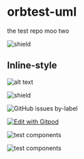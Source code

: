 # orbtest-uml
the test repo moo two

![shield](https://img.shields.io/static/v1?link=https://dev.orbuml.com&link=https://dev.orbuml.com&label=foo&message=bar&color=brightgreen)

## Inline-style
![alt text](https://devapp.orbuml.com/app/uml/image/claytantor%2Fflashlex-docs/6d39c7445a509a4b139e8d7e9b4f491fcb9c94c0?foo=509a4b139 "component diagram")

![shield](https://img.shields.io/static/v1?link=https://dev.orbuml.com&link=https://dev.orbuml.com&label=roo&message=zar&color=red)


![GitHub issues by-label](https://img.shields.io/github/issues/badges/shields/good%20first%20issue)


[![Edit with Gitpod](https://gitpod.io/button/open-in-gitpod.svg)](https://gitpod.io/#https://github.com/badges/shields)

![test components](https://devapp.orbuml.com/app/uml/image/github/repos/claytantor%2Faorbtest-uml/contents/test-components.puml?foo=128291812721712 "These are some test components")

![test components](https://devapp.orbuml.com/app/uml/image/github/repos/claytantor%2Faorbtest-uml/contents/newfile.puml?sha=5e326236f69377d76cdd220f1640eced8c170159 "These are some test components")
